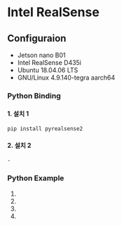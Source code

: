 # Intel RealSense

## Configuraion 
- Jetson nano B01
- Intel RealSense D435i
- Ubuntu 18.04.06 LTS
- GNU/Linux 4.9.140-tegra aarch64

### Python Binding

#### 1. 설치 1
    pip install pyrealsense2
      
#### 2. 설치 2
    - 
 

### Python Example
1. 
2. 
3. 
4. 
